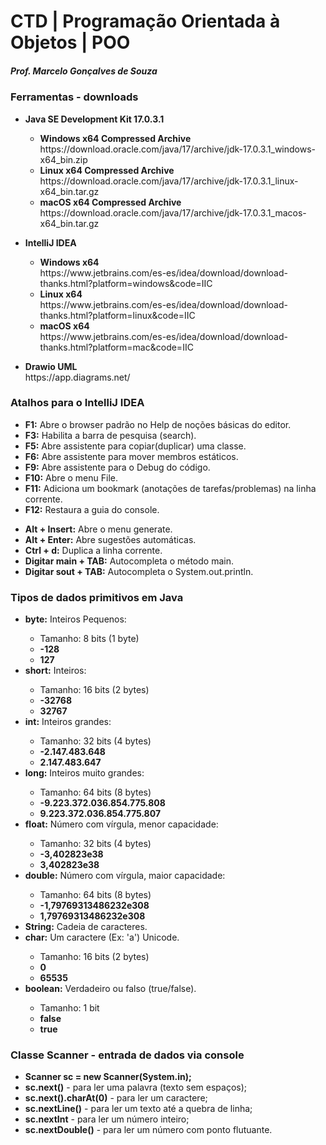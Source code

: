 # CTD | Programação Orientada à Objetos | POO
<h5>Prof. Marcelo Gonçalves de Souza</h5>

<h3>Ferramentas - downloads</h3>
<ul>
  <li><strong>Java SE Development Kit 17.0.3.1</strong></li>
  <ul>
	<li><strong>Windows x64 Compressed Archive</strong></li>     
		https://download.oracle.com/java/17/archive/jdk-17.0.3.1_windows-x64_bin.zip	  
	<li><strong>Linux x64 Compressed Archive</strong></li>     
		https://download.oracle.com/java/17/archive/jdk-17.0.3.1_linux-x64_bin.tar.gz	  
	<li><strong>macOS x64 Compressed Archive</strong></li>	  
		https://download.oracle.com/java/17/archive/jdk-17.0.3.1_macos-x64_bin.tar.gz	  
  </ul>
</ul>

<ul>
  <li><strong>IntelliJ IDEA</strong></li>
  <ul>
	<li><strong>Windows x64</strong></li>     
	https://www.jetbrains.com/es-es/idea/download/download-thanks.html?platform=windows&code=IIC	  
	<li><strong>Linux x64</strong></li>     
    https://www.jetbrains.com/es-es/idea/download/download-thanks.html?platform=linux&code=IIC
	<li><strong>macOS x64</strong></li>	  
    https://www.jetbrains.com/es-es/idea/download/download-thanks.html?platform=mac&code=IIC
  </ul>
</ul>

<ul>
  <li><strong>Drawio UML</strong></li>
  https://app.diagrams.net/
</ul>

<h3>Atalhos para o IntelliJ IDEA</h3>
<ul>
  <li><strong>F1:</strong> Abre o browser padrão no Help de noções básicas do editor.</li>
  <li><strong>F3:</strong> Habilita a barra de pesquisa (search).</li>
  <li><strong>F5:</strong> Abre assistente para copiar(duplicar) uma classe.</li>
  <li><strong>F6:</strong> Abre assistente para mover membros estáticos.</li>
  <li><strong>F9:</strong> Abre assistente para o Debug do código.</li>
  <li><strong>F10:</strong> Abre o menu File.</li>
  <li><strong>F11:</strong> Adiciona um bookmark (anotações de tarefas/problemas) na linha corrente.</li>
  <li><strong>F12:</strong> Restaura a guia do console.</li>
</ul>

<ul>
  <li><strong>Alt + Insert:</strong> Abre o menu generate.</li>
  <li><strong>Alt + Enter:</strong> Abre sugestões automáticas.</li>
  <li><strong>Ctrl + d:</strong> Duplica a linha corrente.</li>
  <li><strong>Digitar main + TAB:</strong> Autocompleta o método main.</li>
  <li><strong>Digitar sout + TAB:</strong> Autocompleta o System.out.println.</li>
</ul>

<h3>Tipos de dados primitivos em Java</h3>
<ul>
  <li><strong>byte:</strong> Inteiros Pequenos:</li>
      <ul>
		  <li>Tamanho: 8 bits (1 byte)</li>
	      <li><strong>-128</strong></li>
	      <li><strong>127</strong></li>
      </ul>
  <li><strong>short:</strong> Inteiros:</li>
      <ul>
		  <li>Tamanho: 16 bits (2 bytes)</li>
	      <li><strong>-32768</strong></li>
	      <li><strong>32767</strong></li>
      </ul>
  <li><strong>int:</strong> Inteiros grandes:</li>
      <ul>
		  <li>Tamanho: 32 bits (4 bytes)</li>
	      <li><strong>-2.147.483.648</strong></li>
	      <li><strong>2.147.483.647</strong></li>
      </ul>
  <li><strong>long:</strong> Inteiros muito grandes:</li>
      <ul>
		  <li>Tamanho: 64 bits (8 bytes)</li>
	      <li><strong>-9.223.372.036.854.775.808</strong></li>
	      <li><strong>9.223.372.036.854.775.807</strong></li>
      </ul>
  <li><strong>float:</strong> Número com vírgula, menor capacidade:</li>
      <ul>
		  <li>Tamanho: 32 bits (4 bytes)</li>
	      <li><strong>-3,402823e38</strong></li>
	      <li><strong>3,402823e38</strong></li>
      </ul>
  <li><strong>double:</strong> Número com vírgula, maior capacidade:</li>
	  <ul>
		  <li>Tamanho: 64 bits (8 bytes)</li>
	      <li><strong>-1,79769313486232e308</strong></li>
	      <li><strong>1,79769313486232e308</strong></li>
      </ul>
  <li><strong>String:</strong> Cadeia de caracteres.</li>
  <li><strong>char:</strong> Um caractere (Ex: 'a') Unicode.</li>
	  <ul>
		  <li>Tamanho: 16 bits (2 bytes)</li>
	      <li><strong>0</strong></li>
	      <li><strong>65535</strong></li>
      </ul>
  <li><strong>boolean:</strong> Verdadeiro ou falso (true/false).</li>
	  <ul>
		  <li>Tamanho: 1 bit</li>
	      <li><strong>false</strong></li>
	      <li><strong>true</strong></li>
      </ul>
</ul>

<h3>Classe Scanner - entrada de dados via console</h3>
<ul>
  <li><strong>Scanner sc = new Scanner(System.in);</strong></li>
  <li><strong>sc.next()</strong> - para ler uma palavra (texto sem espaços);</li>
  <li><strong>sc.next().charAt(0)</strong> - para ler um caractere;</li>
  <li><strong>sc.nextLine()</strong> - para ler um texto até a quebra de linha;</li>
  <li><strong>sc.nextInt</strong> - para ler um número inteiro;</li>
  <li><strong>sc.nextDouble()</strong> - para ler um número com ponto flutuante.</li>
</ul>